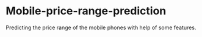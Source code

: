 # Mobile-price-range-prediction
Predicting the price range of the mobile phones with help of some features.
